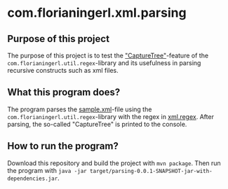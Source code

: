 # com.florianingerl.xml.parsing

## Purpose of this project
The purpose of this project is to test the ["CaptureTree"](https://github.com/florianingerl/com.florianingerl.util.regex#capture-trees)-feature of the `com.florianingerl.util.regex`-library and its usefulness in parsing recursive constructs such as xml files.

## What this program does?
The program parses the [sample.xml](parsing/src/main/resources/sample.xml)-file using the `com.florianingerl.util.regex`-library with the regex in [xml.regex](parsing/src/main/resources/xml.regex). After parsing, the so-called "CaptureTree" is printed to the console.

## How to run the program?
Download this repository and build the project with `mvn package`. Then run the program with `java -jar target/parsing-0.0.1-SNAPSHOT-jar-with-dependencies.jar`.